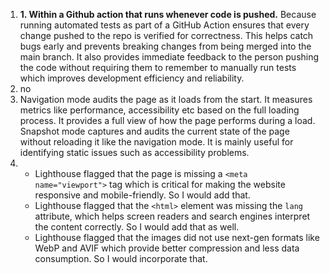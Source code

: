 1) **1. Within a Github action that runs whenever code is pushed.** Because running automated tests as part of a GitHub Action ensures that every change pushed to the repo is verified for correctness. This helps catch bugs early and prevents breaking changes from being merged into the main branch. It also provides immediate feedback to the person pushing the code without requiring them to remember to manually run tests which improves development efficiency and reliability.
2) no
3) Navigation mode audits the page as it loads from the start. It measures metrics like performance, accessibility etc based on the full loading process. It provides a full view of how the page performs during a load. Snapshot mode captures and audits the current state of the page without reloading it like the navigation mode. It is mainly useful for identifying static issues such as accessibility problems.
4) - Lighthouse flagged that the page is missing a `<meta name="viewport">` tag which is critical for making the website responsive and mobile-friendly. So I would add that.
   - Lighthouse flagged that the `<html>` element was missing the `lang` attribute, which helps screen readers and search engines interpret the content correctly. So I would add that as well.
   - Lighthouse flagged that the images did not use next-gen formats like WebP and AVIF which provide better compression and less data consumption. So I would incorporate that.
